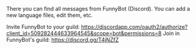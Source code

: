 There you can find all messages from FunnyBot (Discord).
You can add a new language files, edit them, etc.

Invite FunnyBot to your guild: https://discordapp.com/oauth2/authorize?client_id=509282444633964545&scope=bot&permissions=8
Join in FunnyBot's guild: https://discord.gg/T4jNZfZ
